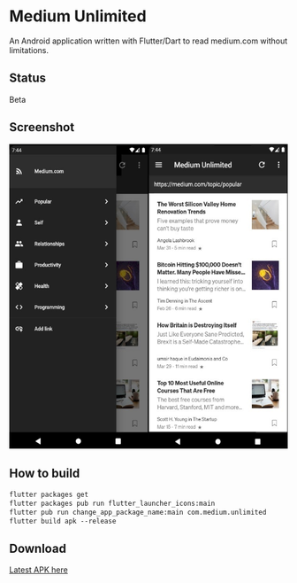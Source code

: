 # Medium Unlimited

An Android application written with Flutter/Dart to read medium.com without limitations. 

## Status
Beta

## Screenshot
<img src="https://raw.githubusercontent.com/And96/MediumUnlimited/main/docs/Screenshot_1.jpg" width="545" height="550">

## How to build
```
flutter packages get
flutter packages pub run flutter_launcher_icons:main
flutter pub run change_app_package_name:main com.medium.unlimited
flutter build apk --release
```

## Download
[Latest APK here](https://github.com/And96/MediumUnlimited/releases/latest)
